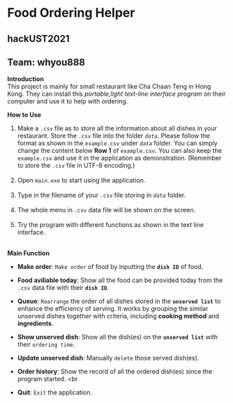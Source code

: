 # Food Ordering Helper
## hackUST2021
## Team: whyou888
 

**Introduction**
<br>This project is mainly for small restaurant like Cha Chaan Teng in Hong Kong. They can install this *portable,light text-line interface program* on their computer and use it to help with ordering.
  
**How to Use**
1. Make a `.csv` file as to store all the information about all dishes in your restaurant. Store the `.csv` file into the folder *`data`*. Please follow the format as shown in the `example.csv` under *`data`* folder. You can simply change the content below **Row 1** of `example.csv`. You can also keep the `example.csv` and use it in the application as demonstration. (Remember to store the `.csv` file in UTF-8 encoding.) <br><br>
2. Open `main.exe` to start using the application.<br><br>
3. Type in the filename of your `.csv` file storing in *`data`* folder.<br><br>
4. The whole menu in `.csv` data file will be shown on the screen.<br><br>
5. Try the program with different functions as shown in the text line interface.<br><br>

**Main Function**
- **Make order**: `Make order` of food by inputting the **`dish ID`** of food. 

- **Food aviliable today**: Show all the food can be provided today from the `.csv` data file with their **`dish ID`**.<br>
- **Queue**: `Rearrange` the order of all dishes stored in the **`unserved list`** to enhance the efficiency of serving. It works by grouping the similar unserved dishes together with criteria, including **cooking method** and **ingredients**.<br>
- **Show unserved dish**: Show all the dish(es) on the **`unserved list`** with their `ordering time`.<br>
- **Update unserved dish**: Manually `delete` those served dish(es).<br>
- **Order history**: Show the record of all the ordered dish(es) since the program started. <br
- **Quit**: `Exit` the application.
